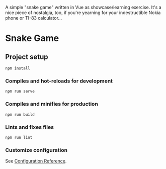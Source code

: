 A simple "snake game" written in Vue as showcase/learning exercise. It's a nice piece of nostalgia, too, if you're yearning for your indestructible Nokia phone or TI-83 calculator...

# Snake Game

## Project setup
```
npm install
```

### Compiles and hot-reloads for development
```
npm run serve
```

### Compiles and minifies for production
```
npm run build
```

### Lints and fixes files
```
npm run lint
```

### Customize configuration
See [Configuration Reference](https://cli.vuejs.org/config/).
